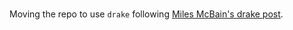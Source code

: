 # 

Moving the repo to use `drake` following 
[Miles McBain's drake post](https://milesmcbain.xyz/the-drake-post/).